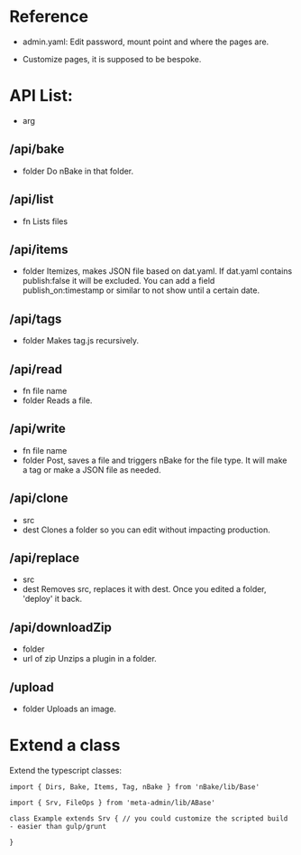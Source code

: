 # Reference

- admin.yaml:
Edit password, mount point and where the pages are.

- Customize pages, it is supposed to be bespoke.

# API List:
- arg

## /api/bake
- folder
Do nBake in that folder.

## /api/list
- fn
Lists files

## /api/items
- folder
Itemizes, makes JSON file based on dat.yaml.
If dat.yaml contains publish:false it will be excluded.
You can add a field publish_on:timestamp or similar to not show until a certain date.

## /api/tags
- folder
Makes tag.js recursively.

## /api/read
- fn file name
- folder
Reads a file.

## /api/write
- fn file name
- folder
Post, saves a file and triggers nBake for the file type. It will make a tag or make a JSON file as needed.

## /api/clone
- src
- dest
Clones a folder so you can edit without impacting production.

## /api/replace
- src
- dest
Removes src, replaces it with dest. Once you edited a folder, 'deploy' it back.

## /api/downloadZip
- folder
- url of zip
Unzips a plugin in a folder.

## /upload
- folder
Uploads an image.


# Extend a class

Extend the typescript classes:
```
import { Dirs, Bake, Items, Tag, nBake } from 'nBake/lib/Base'

import { Srv, FileOps } from 'meta-admin/lib/ABase'

class Example extends Srv { // you could customize the scripted build - easier than gulp/grunt

}

```

